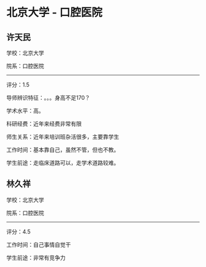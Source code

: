 # 北京大学 - 口腔医院

## 许天民

学校：北京大学

院系：口腔医院

* * *

评分：1.5

导师辨识特征：。。。身高不足170？

学术水平：高。

科研经费：近年来经费非常有限

师生关系：近年来培训班杂活很多，主要靠学生

工作时间：基本靠自己，虽然不管，但也不教。

学生前途：走临床道路可以，走学术道路较难。

## 林久祥

学校：北京大学

院系：口腔医院

* * *

评分：4.5

工作时间：自己事情自觉干

学生前途：非常有竞争力